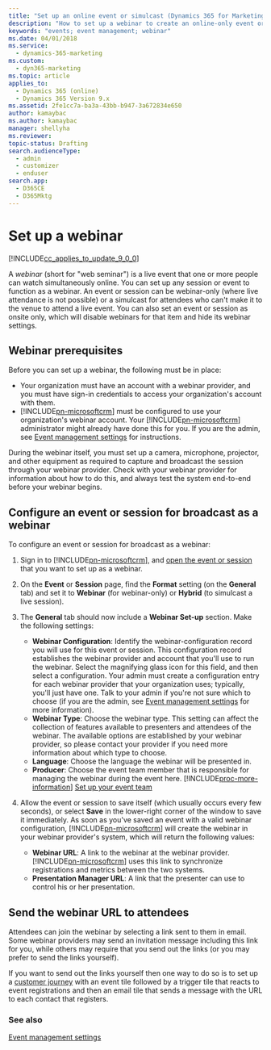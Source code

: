 ```yaml
---
title: "Set up an online event or simulcast (Dynamics 365 for Marketing) | Microsoft Docs "
description: "How to set up a webinar to create an online-only event or to simulcast a live event in Dynamics 365 for Marketing"
keywords: "events; event management; webinar"
ms.date: 04/01/2018
ms.service: 
  - dynamics-365-marketing
ms.custom: 
  - dyn365-marketing
ms.topic: article
applies_to: 
  - Dynamics 365 (online)
  - Dynamics 365 Version 9.x
ms.assetid: 2fe1cc7a-ba3a-43bb-b947-3a672834e650
author: kamaybac
ms.author: kamaybac
manager: shellyha
ms.reviewer:
topic-status: Drafting
search.audienceType: 
  - admin
  - customizer
  - enduser
search.app: 
  - D365CE
  - D365Mktg
---
```


# Set up a webinar

[!INCLUDE[cc_applies_to_update_9_0_0](../includes/cc_applies_to_update_9_0_0.md)]

A *webinar* (short for "web seminar") is a live event that one or more people can watch simultaneously online. You can set up any session or event to function as a webinar. An event or session can be webinar-only (where live attendance is not possible) or a simulcast for attendees who can't make it to the venue to attend a live event. You can also set an event or session as onsite only, which will disable webinars for that item and hide its webinar settings.

## Webinar prerequisites

Before you can set up a webinar, the following must be in place:

- Your organization must have an account with a webinar provider, and you must have sign-in credentials to access your organization's account with them.
- [!INCLUDE[pn-microsoftcrm](../includes/pn-dynamics-365.md)] must be configured to use your organization's webinar account. Your [!INCLUDE[pn-microsoftcrm](../includes/pn-dynamics-365.md)] administrator might already have done this for you. If you are the admin, see [Event management settings](events-settings.md) for instructions.

During the webinar itself, you must set up a camera, microphone, projector, and other equipment as required to capture and broadcast the session through your webinar provider. Check with your webinar provider for information about how to do this, and always test the system end-to-end before your webinar begins.

## Configure an event or session for broadcast as a webinar

To configure an event or session for broadcast as a webinar:

1. Sign in to [!INCLUDE[pn-microsoftcrm](../includes/pn-dynamics-365.md)], and [open the event or session](set-up-event.md) that you want to set up as a webinar.

2. On the **Event** or **Session** page, find the **Format** setting (on the **General** tab) and set it to **Webinar** (for webinar-only) or **Hybrid** (to simulcast a live session).

3. The **General** tab should now include a **Webinar Set-up** section. Make the following settings:

   - **Webinar Configuration**: Identify the webinar-configuration record you will use for this event or session. This configuration record establishes the webinar provider and account that you'll use to run the webinar. Select the magnifying glass icon for this field, and then select a configuration. Your admin must create a configuration entry for each webinar provider that your organization uses; typically, you'll just have one. Talk to your admin if you're not sure which to choose (if you are the admin, see [Event management settings](events-settings.md) for more information).
   - **Webinar Type**: Choose the webinar type. This setting can affect the collection of features available to presenters and attendees of the webinar. The available options are established by your webinar provider, so please contact your provider if you need more information about which type to choose.
   - **Language**: Choose the language the webinar will be presented in.
   - **Producer**: Choose the event team member that is responsible for managing the webinar during the event here. [!INCLUDE[proc-more-information](../includes/proc-more-information.md)] [Set up your event team](set-up-event.md#set-up-your-event-team)

4. Allow the event or session to save itself (which usually occurs every few seconds), or select **Save** in the lower-right corner of the window to save it immediately. As soon as you've saved an event with a valid webinar configuration, [!INCLUDE[pn-microsoftcrm](../includes/pn-dynamics-365.md)] will create the webinar in your webinar provider's system, which will return the following values:

   - **Webinar URL**: A link to the webinar at the webinar provider. [!INCLUDE[pn-microsoftcrm](../includes/pn-dynamics-365.md)] uses this link to synchronize registrations and metrics between the two systems.
   - **Presentation Manager URL**: A link that the presenter can use to control his or her presentation.

## Send the webinar URL to attendees

Attendees can join the webinar by selecting a link sent to them in email. Some webinar providers may send an invitation message including this link for you, while others may require that you send out the links (or you may prefer to send the links yourself).

If you want to send out the links yourself then one way to do so is to set up a [customer journey](customer-journeys-create-automated-campaigns.md) with an event tile followed by a trigger tile that reacts to event registrations and then an email tile that sends a message with the URL to each contact that registers.

### See also

[Event management settings](events-settings.md)
